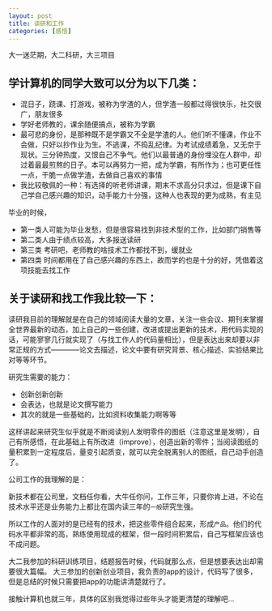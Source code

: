 ```yaml
---
layout: post
title: 读研和工作
categories: [感悟]
---
```

大一迷茫期，大二科研，大三项目


## 学计算机的同学大致可以分为以下几类：
* 混日子，跷课、打游戏，被称为学渣的人，但学渣一般都过得很快乐，社交很广，朋友很多
* 学好老师教的，课余随便搞点，被称为学霸
* 最可悲的身份，是那种既不是学霸又不全是学渣的人。他们听不懂课，作业不会做，只好以抄作业为生。不逃课，不捣乱纪律。为考试成绩着急，又无奈于现状。三分钟热度，又恨自己不争气。他们以最普通的身份埋没在人群中，却过着最最煎熬的日子。本可以再努力一把，成为学霸，有所作为；也可更任性一点，干脆一点做学渣，去做自己喜欢的事情
* 我比较敬佩的一种：有选择的听老师讲课，期末不求高分只求过，但是课下自己学自己感兴趣的知识，动手能力十分强，这种人也表现的更为成熟，有主见

毕业的时候，
* 第一类人可能为毕业发愁，但是很容易找到非技术型的工作，比如部门销售等
* 第二类人由于绩点较高，大多报送读研
* 第三类 考研吧，老师教的啥技术工作都找不到，缓就业
* 第四类 时间都用在了自己感兴趣的东西上，故而学的也是十分的好，凭借着这项技能去找工作

## 关于读研和找工作我比较一下：

读研我目前的理解就是在自己的领域阅读大量的文章，关注一些会议、期刊来掌握全世界最新的动态，加上自己的一些创建，改进或提出更新的技术，用代码实现的话，可能寥寥几行就实现了（与找工作人的代码量相比），但是表达出来却要以非常正规的方式————论文去描述，论文中要有研究背景、核心描述、实验结果比对等等环节。

研究生需要的能力：
* 创新创新创新
* 会表达，也就是论文撰写能力
* 其次的就是一些基础的，比如资料收集能力啊等等

这样讲起来研究生似乎就是不断阅读别人发明零件的图纸（注意这里是发明），自己有所感悟，在此基础上有所改进（improve），创造出新的零件；当阅读图纸的量积累到一定程度后，量变引起质变，就可以完全脱离别人的图纸，自己动手创造了。

公司工作的我理解的是：

新技术都在公司里，文档任你看，大牛任你问，工作三年，只要你肯上进，不论在技术水平还是业务能力上都比在国内读三年的`一般`研究生强。

所以工作的人面对的是已经有的技术，把这些零件组合起来，形成`产品`。他们的代码水平都非常的高，熟练使用现成的框架，但一段时间积累后，自己写框架应该也不成问题。

大二我参加的科研训练项目，结题报告时候，代码就那么点，但是想要表达出却需要很大篇幅。
大三参加的创新创业项目，我负责的app的设计，代码写了很多，但是总结的时候只需要把app的功能讲清楚就行了。

接触计算机也就三年，具体的区别我觉得过些年头才能更清楚的理解吧...
